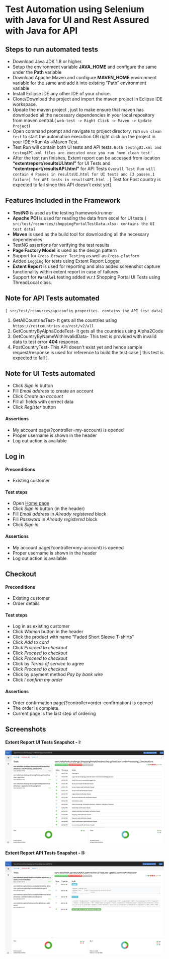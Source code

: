 # Test Automation using Selenium with Java for UI and Rest Assured with Java for API

## Steps to run automated tests

* Download Java JDK 1.8 or higher.
* Setup the environment variable **JAVA_HOME** and configure the same under the **Path** variable
* Download Apache Maven and configure **MAVEN_HOME** environment variable for the same and add it into existing “Path” environment variable 
* Install Eclipse IDE any other IDE of your choice.
* Clone/Download the project and import the  maven project in Eclipse IDE workspace.
* Update the maven project , just to make ensure that maven has downloaded all the necessary dependencies in your local repository from maven central.( `web-test -> Right Click -> Maven -> Update Project`)
* Open command prompt and navigate to project directory, run `mvn clean test` to start the automation execution OR right click on the project in your IDE->Run As->Maven Test.
* Test Run will contain both UI tests and API tests. `Both testngUI.xml and testngAPI.xml files are executed once you run 'mvn clean test'` .
* After the test run finishes, Extent report can be accessed from location **“extentreport/resultsUI.html”**  for UI Tests and **“extentreport/resultsAPI.html”** for API Tests `Overall Test Run will contain 4 Passes in resultsUI.html for UI tests and [3 passes,1 failure] for API tests in resultsAPI.html `. [ Test for Post country is expected to fail since this API doesn't exist yet]


## Features Included in the Framework

* **TestNG** is used as the testing framework/runner
* **Apache POI** is used for reading the data from excel for UI tests `[ src/test/resources/shoppingPortalTestData.xlsx- contains the UI test data]`
* **Maven** is used as the build tool for downloading all the necessary dependencies
* TestNG assertions for verifying the test results
* **Page Factory Model** is used as the design pattern
* Support for `Cross Browser Testing` as well as `Cross-platform`
* Added `Logging` for tests using Extent Report Logger.
* **Extent Report** is used for reporting and also added screenshot capture functionality within extent report in case of failures
* Support for **`Parallel`** testing added w.r.t Shopping Portal UI Tests using ThreadLocal class.

## Note for API Tests automated

`[ src/test/resources/apiconfig.properties- contains the API test data]`

1.  GetAllCountriesTest- It gets all the countries using `https://restcountries.eu/rest/v2/all`
2.  GetCountryByAlphaCodeTest- It gets all the countries using Alpha2Code
3.  GetCountryByNameWithInvalidData- This test is provided with invalid data to test error **404** response.
4.  PostCountryTest- This API doesn't exist yet and hence sample request/response is used for reference to build the test case [ this test is expected to fail ].

## Note for UI Tests automated

* Click *Sign in* button
* Fill *Email address* to create an account
* Click *Create an account* 
* Fill all fields with correct data 
* Click *Register* button
#### Assertions
* My account page(?controller=my-account) is opened
* Proper username is shown in the header
* Log out action is available

## Log in
#### Preconditions
* Existing customer
#### Test steps
* Open [Home page](http://automationpractice.com/index.php)
* Click *Sign in* button (in the header)
* Fill *Email address* in _Already registered_ block
* Fill *Password* in _Already registered_ block
* Click *Sign in* 
#### Assertions
* My account page(?controller=my-account) is opened
* Proper username is shown in the header
* Log out action is available

## Checkout
#### Preconditions
* Existing customer
* Order details
#### Test steps
* Log in as existing customer
* Click *Women* button in the header
* Click the product with name "Faded Short Sleeve T-shirts"
* Click *Add to card*
* Click *Proceed to checkout*
* Click *Proceed to checkout*
* Click *Proceed to checkout*
* Click by *Terms of service* to agree
* Click *Proceed to checkout*
* Click by payment method *Pay by bank wire*
* Click *I confirm my order*
#### Assertions
* Order confirmation page(?controller=order-confirmation) is opened
* The order is complete.
* Current page is the last step of ordering 



## Screenshots


#### Extent Report UI Tests Snapshot - I:
![ScreenShot](https://github.com/himanshu323/web-test/blob/master/images/UITests.png?raw=true)


#### Extent Report API Tests Snapshot - II:
![ScreenShot](https://github.com/himanshu323/web-test/blob/master/images/APITests.png?raw=true)

